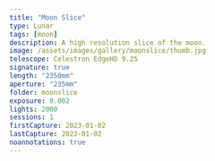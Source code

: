 ```yaml
---
title: "Moon Slice"
type: Lunar
tags: [moon]
description: A high resolution slice of the moon.
image: /assets/images/gallery/moonslice/thumb.jpg
telescope: Celestron EdgeHD 9.25
signature: true
length: "2350mm"
aperture: "235mm"
folder: moonslice
exposure: 0.002
lights: 2000
sessions: 1
firstCapture: 2023-01-02 
lastCapture: 2023-01-02
noannotations: true
---
```

